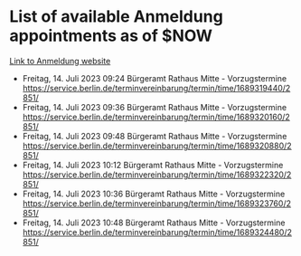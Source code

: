 # List of available Anmeldung appointments as of $NOW
[Link to Anmeldung website](https://service.berlin.de/terminvereinbarung/termin/tag.php?termin=1&anliegen[]=120686&dienstleisterlist=122210,122217,327316,122219,327312,122227,327314,122231,327346,122243,327348,122254,122252,329742,122260,329745,122262,329748,122271,327278,122273,327274,122277,327276,330436,122280,327294,122282,327290,122284,327292,122291,327270,122285,327266,122286,327264,122296,327268,150230,329760,122297,327286,122294,327284,122312,329763,122314,329775,122304,327330,122311,327334,122309,327332,317869,122281,327352,122279,329772,122283,122276,327324,122274,327326,122267,329766,122246,327318,122251,327320,122257,327322,122208,327298,122226,327300&herkunft=http%3A%2F%2Fservice.berlin.de%2Fdienstleistung%2F120686%2F)
- Freitag, 14. Juli 2023 09:24 Bürgeramt Rathaus Mitte - Vorzugstermine https://service.berlin.de/terminvereinbarung/termin/time/1689319440/2851/
- Freitag, 14. Juli 2023 09:36 Bürgeramt Rathaus Mitte - Vorzugstermine https://service.berlin.de/terminvereinbarung/termin/time/1689320160/2851/
- Freitag, 14. Juli 2023 09:48 Bürgeramt Rathaus Mitte - Vorzugstermine https://service.berlin.de/terminvereinbarung/termin/time/1689320880/2851/
- Freitag, 14. Juli 2023 10:12 Bürgeramt Rathaus Mitte - Vorzugstermine https://service.berlin.de/terminvereinbarung/termin/time/1689322320/2851/
- Freitag, 14. Juli 2023 10:36 Bürgeramt Rathaus Mitte - Vorzugstermine https://service.berlin.de/terminvereinbarung/termin/time/1689323760/2851/
- Freitag, 14. Juli 2023 10:48 Bürgeramt Rathaus Mitte - Vorzugstermine https://service.berlin.de/terminvereinbarung/termin/time/1689324480/2851/
